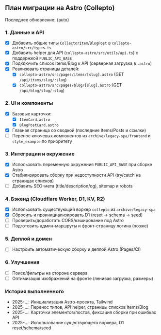 ## План миграции на Astro (Collepto)

Последнее обновление: {auto}

### 1. Данные и API
- [x] Добавить общие типы `CollectorItem`/`BlogPost` в `collepto-astro/src/types.ts`
- [x] Добавить helper для API (`collepto-astro/src/utils/api.ts`) с поддержкой `PUBLIC_API_BASE`
- [x] Подключить список Items/Blog к API (серверная загрузка в `.astro`)
- [x] Реализовать страницы деталей:
  - [x] `collepto-astro/src/pages/items/[slug].astro` (GET `/api/items/slug/:slug`)
  - [x] `collepto-astro/src/pages/blog/[slug].astro` (GET `/api/blog/slug/:slug`)

### 2. UI и компоненты
- [x] Базовые карточки:
  - [x] `ItemCard.astro`
  - [x] `BlogPostCard.astro`
- [x] Главная страница со сводкой (последние Items/Posts и ссылки)
- [ ] Перенос ключевых компонентов из `archive/legacy-spa/frontend` и `style_example` по приоритету

### 3. Интеграции и окружение
- [x] Использовать переменную окружения `PUBLIC_API_BASE` при сборке Astro
- [x] Стабилизировать сборку при недоступности API (try/catch на страницах списков)
- [ ] Добавить SEO-мета (title/description/og), sitemap и robots

### 4. Бэкенд (Cloudflare Worker, D1, KV, R2)
- [x] Использовать существующий воркер `collepto` из `archive/legacy-spa`
- [x] Сбросить и проинициализировать D1 (reset → schema → seed)
- [ ] Проверить/доработать CORS/кэширование под Astro
- [ ] Подготовить админ-маршруты и фронт-страницу логина (позже)

### 5. Деплой и домен
- [ ] Настроить автоматическую сборку и деплой Astro (Pages/CI)


### 6. Улучшения
- [ ] Поиск/фильтры на стороне сервера
- [ ] Оптимизация изображений на фронте (ленивая загрузка, размеры)

### История выполненного
- 2025-…: Инициализация Astro-проекта, Tailwind
- 2025-…: Перенос типов, API helper, страницы списков Items/Blog
- 2025-…: Карточки элементов/постов, фиксация сборки при ошибках API
- 2025-…: Использование существующего воркера, D1 reset/schema/seed



